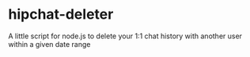 # hipchat-deleter
A little script for node.js to delete your 1:1 chat history with another user within a given date range
